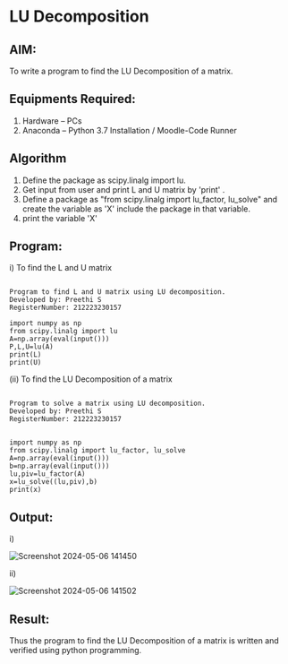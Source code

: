 # LU Decomposition 

## AIM:
To write a program to find the LU Decomposition of a matrix.

## Equipments Required:
1. Hardware – PCs
2. Anaconda – Python 3.7 Installation / Moodle-Code Runner

## Algorithm
1. Define the package as scipy.linalg import lu.
2. Get input from user and print L and U matrix by 'print' .
3. Define a package as "from scipy.linalg import lu_factor, lu_solve" and create the variable as 'X' include the package in that variable.
4. print the variable 'X'
## Program:

i) To find the L and U matrix
```

Program to find L and U matrix using LU decomposition.
Developed by: Preethi S
RegisterNumber: 212223230157

import numpy as np
from scipy.linalg import lu
A=np.array(eval(input()))
P,L,U=lu(A)
print(L)
print(U)
```

(ii) To find the LU Decomposition of a matrix
```

Program to solve a matrix using LU decomposition.
Developed by: Preethi S
RegisterNumber: 212223230157


import numpy as np
from scipy.linalg import lu_factor, lu_solve
A=np.array(eval(input()))
b=np.array(eval(input()))
lu,piv=lu_factor(A)
x=lu_solve((lu,piv),b)
print(x)
```

## Output:

i)

![Screenshot 2024-05-06 141450](https://github.com/PreethiS647/LU-Decomposition/assets/147313372/8dfd22a8-d68a-4c37-9722-2630d7885a34)

ii)

![Screenshot 2024-05-06 141502](https://github.com/PreethiS647/LU-Decomposition/assets/147313372/e4d6a2f2-ce09-4f9f-b73e-0257705c417c)



## Result:
Thus the program to find the LU Decomposition of a matrix is written and verified using python programming.

